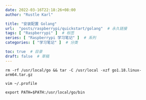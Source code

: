 ```yaml
---
date: 2022-03-16T22:18:26+08:00
author: "Rustle Karl"

title: "安装配置 Golang"
url:  "posts/raspberrypi/quickstart/golang"  # 永久链接
tags: [ "Raspberrypi" ]  # 标签
series: [ "Raspberrypi 学习笔记" ]  # 系列
categories: [ "学习笔记" ]  # 分类

toc: true  # 目录
draft: false  # 草稿
---
```


```shell
rm -rf /usr/local/go && tar -C /usr/local -xzf go1.18.linux-arm64.tar.gz
```

```
vim ~/.profile
```

```shell
export PATH=$PATH:/usr/local/go/bin
```
